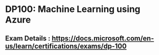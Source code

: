 # DP100: Machine Learning using Azure 
## Exam Details : https://docs.microsoft.com/en-us/learn/certifications/exams/dp-100
